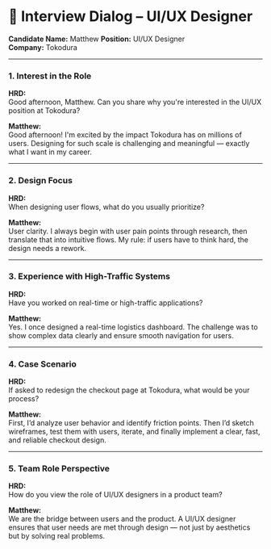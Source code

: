 
# 🎨 Interview Dialog – UI/UX Designer  
**Candidate Name:** Matthew 
**Position:** UI/UX Designer  
**Company:** Tokodura  

---

### **1. Interest in the Role**

**HRD:**  
Good afternoon, Matthew. Can you share why you're interested in the UI/UX position at Tokodura?

**Matthew:**  
Good afternoon! I'm excited by the impact Tokodura has on millions of users. Designing for such scale is challenging and meaningful — exactly what I want in my career.

---

### **2. Design Focus**

**HRD:**  
When designing user flows, what do you usually prioritize?

**Matthew:**  
User clarity. I always begin with user pain points through research, then translate that into intuitive flows. My rule: if users have to think hard, the design needs a rework.

---

### **3. Experience with High-Traffic Systems**

**HRD:**  
Have you worked on real-time or high-traffic applications?

**Matthew:**  
Yes. I once designed a real-time logistics dashboard. The challenge was to show complex data clearly and ensure smooth navigation for users.

---

### **4. Case Scenario**

**HRD:**  
If asked to redesign the checkout page at Tokodura, what would be your process?

**Matthew:**  
First, I’d analyze user behavior and identify friction points. Then I’d sketch wireframes, test them with users, iterate, and finally implement a clear, fast, and reliable checkout design.

---

### **5. Team Role Perspective**

**HRD:**  
How do you view the role of UI/UX designers in a product team?

**Matthew:**  
We are the bridge between users and the product. A UI/UX designer ensures that user needs are met through design — not just by aesthetics but by solving real problems.
